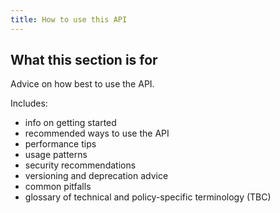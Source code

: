 ```yaml
---
title: How to use this API
---
```


## What this section is for

Advice on how best to use the API. 

Includes: 

* info on getting started
* recommended ways to use the API
* performance tips
* usage patterns
* security recommendations
* versioning and deprecation advice
* common pitfalls
* glossary of technical and policy-specific terminology (TBC)
